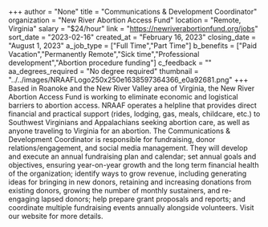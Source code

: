 +++
author = "None"
title = "Communications & Development Coordinator"
organization = "New River Abortion Access Fund"
location = "Remote, Virginia"
salary = "$24/hour"
link = "https://newriverabortionfund.org/jobs"
sort_date = "2023-02-16"
created_at = "February 16, 2023"
closing_date = "August 1, 2023"
a_job_type = ["Full Time","Part Time"]
b_benefits = ["Paid Vacation","Permanently Remote","Sick time","Professional development","Abortion procedure funding"]
c_feedback = ""
aa_degrees_required = "No degree required"
thumbnail = "../../images/NRAAFLogo250x250e1638597364366_e0a92681.png"
+++
Based in Roanoke and the New River Valley area of Virginia, the New River Abortion Access Fund is working to eliminate economic and logistical barriers to abortion access. NRAAF operates a helpline that provides direct financial and practical support (rides, lodging, gas, meals, childcare, etc.) to Southwest Virginians and Appalachians seeking abortion care, as well as anyone traveling to Virginia for an abortion. The Communications & Development Coordinator is responsible for fundraising, donor relations/engagement, and social media management. They will develop and execute an annual fundraising plan and calendar; set annual goals and objectives, ensuring year-on-year growth and the long term financial health of the organization; identify ways to grow revenue, including generating ideas for bringing in new donors, retaining and increasing donations from existing donors, growing the number of monthly sustainers, and re-engaging lapsed donors; help prepare grant proposals and reports; and coordinate multiple fundraising events annually alongside volunteers. Visit our website for more details.